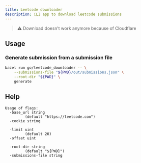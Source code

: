```yaml
---
title: Leetcode downloader
description: CLI app to download leetcode submissions
---
```


> :warning: Download doesn't work anymore because of Cloudflare

## Usage

### Generate submission from a submission file

```sh
bazel run go/leetcode_downloader -- \
    --submissions-file "${PWD}/out/submissions.json" \
    --root-dir "${PWD}" \
    generate
```

## Help

```
Usage of flags:
  -base_url string
    	 (default "https://leetcode.com")
  -cookie string

  -limit uint
    	 (default 20)
  -offset uint

  -root-dir string
    	 (default "${PWD}")
  -submissions-file string
```
